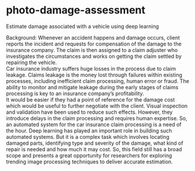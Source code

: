 # photo-damage-assessment
Estimate damage associated with a vehicle using deep learning

Background:
Whenever an accident happens and damage occurs, client reports the incident and requests for compensation of the damage to the insurance company. The claim is then assigned to a claim adjuster who investigates the circumstances and works on getting the claim settled by repairing the vehicle. </br>
Car insurance industry suffers huge losses in the process due to claim leakage. Claims leakage is  the money lost through failures within existing processes, including inefficient claim processing, human error or fraud. The ability to monitor and mitigate leakage during the early stages of claims processing is key to an insurance company’s profitability. </br>
It would be easier if they had a point of reference for the damage cost which would be useful to further negotiate with the client. Visual inspection and validation have been used to reduce such effects. However, they introduce delays in the claim processing and requires human expertise. So, an automated system for the car insurance claim processing is a need of the hour. 
Deep learning has played an important role in building such automated systems. But it is a complex task which involves locating damaged parts, identifying type and severity of the damage, what kind of repair is needed and how much it may cost. So, this field still has a broad scope  and presents a great opportunity for researchers for exploring trending image processing techniques to deliver accurate estimation.
